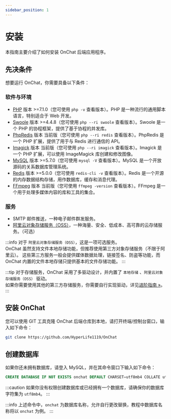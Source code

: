 ```yaml
---
sidebar_position: 1
---
```


# 安装

本指南主要介绍了如何安装 OnChat 后端应用程序。

## 先决条件

想要运行 OnChat，你需要具备以下条件：

### 软件与环境

- [PHP](https://www.php.net/) 版本 >=7.1.0（您可使用 `php -v` 查看版本）。PHP 是一种流行的通用脚本语言，特别适合于 Web 开发。
- [Swoole](https://www.swoole.com/) 版本 >=4.4.8（您可使用 `php --ri swoole` 查看版本）。Swoole 是一个 PHP 的协程框架，提供了基于协程的并发库。
- [PhpRedis](https://github.com/phpredis/phpredis) 版本 当前版（您可使用 `php --ri redis` 查看版本）。PhpRedis 是一个 PHP 扩展，提供了用于与 Redis 进行通信的 API。
- [Imagick](https://github.com/Imagick/imagick) 版本 当前版（您可使用 `php --ri imagick` 查看版本）。Imagick 是一个 PHP 扩展，可以使用 ImageMagick 库创建和修改图像。
- [MySQL](https://www.mysql.com/) 版本 >=5.7.0（您可使用 `mysql -V` 查看版本）。MySQL 是一个开放源码的关系数据库管理系统。
- [Redis](https://redis.io/) 版本 >=5.0.0（您可使用 `redis-cli -v` 查看版本）。Redis 是一个开源的内存数据结构存储，用作数据库，缓存和消息代理。
- [FFmpeg](https://www.ffmpeg.org/) 版本 当前版（您可使用 `ffmpeg -version` 查看版本）。FFmpeg 是一个用于处理多媒体内容的库和工具的集合。

### 服务

- SMTP 邮件推送，一种电子邮件群发服务。
- [阿里云对象存储服务（OSS）](https://www.aliyun.com/product/oss)，一种海量、安全、低成本、高可靠的云存储服务。（可选）

:::info
对于 `阿里云对象存储服务（OSS）`，这是一项可选服务。<br />
OnChat 虽然支持文件本地存储功能，但推荐使用第三方对象存储服务（不限于阿里云）。
这些第三方服务一般会提供媒体数据处理，链接签名、防盗等功能，而 OnChat 内置的文件本地存储只提供基本的文件存储功能。
:::

:::tip
对于存储服务，OnChat 采用了多驱动设计，并内置了 `本地存储` 、`阿里云对象存储服务（OSS）` 驱动。<br />
如果你需要使用其他的第三方存储服务，你需要自行实现驱动，详见[进阶指南 »](#TODO)。
:::

## 安装 OnChat

您可以使用 GIT 工具克隆 OnChat 后端仓库到本地，请打开终端/控制台窗口，输入如下命令：

```bash
git clone https://github.com/HyperLife1119/OnChat
```

## 创建数据库

如果你还未拥有数据库，请登入 MySQL，并在其命令窗口下输入如下命令：

```sql
CREATE DATABASE IF NOT EXISTS onchat DEFAULT CHARSET=utf8mb4 COLLATE utf8mb4_general_ci;
```

:::caution
如果你没有权限创建数据库或已经拥有一个数据库，请确保你的数据库字符集为 `utf8mb4`。
:::

:::info
上述命令中，`onchat` 为数据库名称，允许自行更改替换，教程中数据库名称将以 `onchat` 为例。
:::
